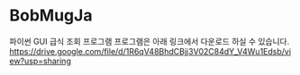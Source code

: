# BobMugJa
파이썬 GUI 급식 조회 프로그램
프로그램은 아래 링크에서 다운로드 하실 수 있습니다.
https://drive.google.com/file/d/1R6qV48BhdCBjj3V02C84dY_V4Wu1Edsb/view?usp=sharing
